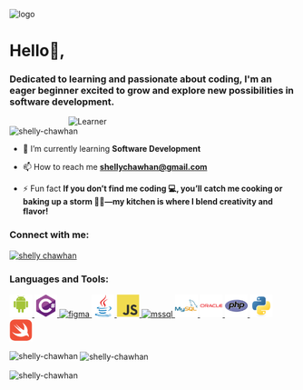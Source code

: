 ![logo]()

<h1 align="left">Hello👋,</h1>
<h3 align="left">Dedicated to learning and passionate about coding, I'm an eager beginner excited to grow and explore new possibilities in software development.</h3>
<img align="right" alt="Learner" width="400" src="https://as1.ftcdn.net/v2/jpg/05/55/91/24/1000_F_555912466_RiqQv8mv5xChGgYUJmiWfXJQig5exXMx.jpg"> 


<p align="left"> <img src="https://komarev.com/ghpvc/?username=shelly-chawhan&label=Profile%20views&color=0e75b6&style=flat" alt="shelly-chawhan" /> </p>

- 🌱 I’m currently learning **Software Development**

- 📫 How to reach me **shellychawhan@gmail.com**

- ⚡ Fun fact **If you don’t find me coding 💻, you’ll catch me cooking or baking up a storm 🍳🥐—my kitchen is where I blend creativity and flavor!**

<h3 align="left">Connect with me:</h3>
<p align="left">
<a href="https://linkedin.com/in/shelly chawhan" target="blank"><img align="center" src="https://raw.githubusercontent.com/rahuldkjain/github-profile-readme-generator/master/src/images/icons/Social/linked-in-alt.svg" alt="shelly chawhan" height="30" width="40" /></a>
</p>

<h3 align="left">Languages and Tools:</h3>
<p align="left"> <a href="https://developer.android.com" target="_blank" rel="noreferrer"> <img src="https://raw.githubusercontent.com/devicons/devicon/master/icons/android/android-original-wordmark.svg" alt="android" width="40" height="40"/> </a> <a href="https://www.w3schools.com/cs/" target="_blank" rel="noreferrer"> <img src="https://raw.githubusercontent.com/devicons/devicon/master/icons/csharp/csharp-original.svg" alt="csharp" width="40" height="40"/> </a> <a href="https://www.figma.com/" target="_blank" rel="noreferrer"> <img src="https://www.vectorlogo.zone/logos/figma/figma-icon.svg" alt="figma" width="40" height="40"/> </a> <a href="https://www.java.com" target="_blank" rel="noreferrer"> <img src="https://raw.githubusercontent.com/devicons/devicon/master/icons/java/java-original.svg" alt="java" width="40" height="40"/> </a> <a href="https://developer.mozilla.org/en-US/docs/Web/JavaScript" target="_blank" rel="noreferrer"> <img src="https://raw.githubusercontent.com/devicons/devicon/master/icons/javascript/javascript-original.svg" alt="javascript" width="40" height="40"/> </a> <a href="https://www.microsoft.com/en-us/sql-server" target="_blank" rel="noreferrer"> <img src="https://www.svgrepo.com/show/303229/microsoft-sql-server-logo.svg" alt="mssql" width="40" height="40"/> </a> <a href="https://www.mysql.com/" target="_blank" rel="noreferrer"> <img src="https://raw.githubusercontent.com/devicons/devicon/master/icons/mysql/mysql-original-wordmark.svg" alt="mysql" width="40" height="40"/> </a> <a href="https://www.oracle.com/" target="_blank" rel="noreferrer"> <img src="https://raw.githubusercontent.com/devicons/devicon/master/icons/oracle/oracle-original.svg" alt="oracle" width="40" height="40"/> </a> <a href="https://www.php.net" target="_blank" rel="noreferrer"> <img src="https://raw.githubusercontent.com/devicons/devicon/master/icons/php/php-original.svg" alt="php" width="40" height="40"/> </a> <a href="https://www.python.org" target="_blank" rel="noreferrer"> <img src="https://raw.githubusercontent.com/devicons/devicon/master/icons/python/python-original.svg" alt="python" width="40" height="40"/> </a> <a href="https://developer.apple.com/swift/" target="_blank" rel="noreferrer"> <img src="https://raw.githubusercontent.com/devicons/devicon/master/icons/swift/swift-original.svg" alt="swift" width="40" height="40"/> </a> </p>

<p><img align="left" src="https://github-readme-stats.vercel.app/api/top-langs?username=shelly-chawhan&show_icons=true&locale=en&layout=compact" alt="shelly-chawhan" /></p>

<p>&nbsp;<img align="center" src="https://github-readme-stats.vercel.app/api?username=shelly-chawhan&show_icons=true&locale=en" alt="shelly-chawhan" /></p>

<p><img align="center" src="https://github-readme-streak-stats.herokuapp.com/?user=shelly-chawhan&" alt="shelly-chawhan" /></p>

